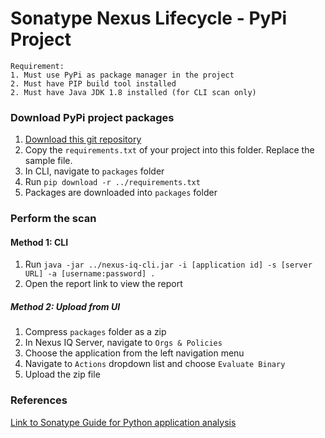 # Sonatype Nexus Lifecycle - PyPi Project


```
Requirement:
1. Must use PyPi as package manager in the project
2. Must have PIP build tool installed
2. Must have Java JDK 1.8 installed (for CLI scan only)
```
### Download PyPi project packages
1. [Download this git repository](https://github.com/roger-lau/sonatype-scan/archive/master.zip)
2. Copy the `requirements.txt` of your project into this folder. Replace the sample file.
3. In CLI, navigate to `packages` folder
3. Run `pip download -r ../requirements.txt`
4. Packages are downloaded into `packages` folder


### Perform the scan

#### Method 1: CLI
1. Run `java -jar ../nexus-iq-cli.jar -i [application id] -s [server URL] -a [username:password] .`
2. Open the report link to view the report


##### Method 2: Upload from UI
1. Compress `packages` folder as a zip
2. In Nexus IQ Server, navigate to `Orgs & Policies`
3. Choose the application from the left navigation menu
4. Navigate to `Actions` dropdown list and choose `Evaluate Binary`
5. Upload the zip file


### References
[Link to Sonatype Guide for Python application analysis](https://help.sonatype.com/iqserver/analysis/python-application-analysis)